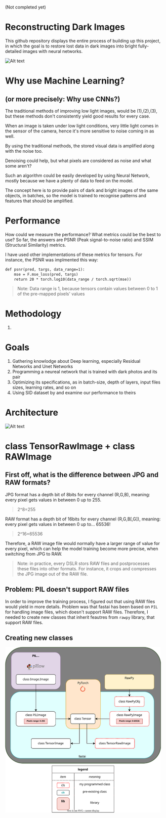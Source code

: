 (Not completed yet)

# Reconstructing Dark Images
This github repository displays the entire process of building up this project, in which the goal is to restore lost data in dark images into bright fully-detailed images with neural networks.

![Alt text](./GIFs/100epochs.gif)

# Why use Machine Learning? 
## (or more precisely: Why use CNNs?)
The traditional methods of improving low light images, would be (1),(2),(3), but these methods don't consistently yield good results for every case.

When an image is taken under low light conditions, very little light comes in the sensor of the camera, hence it's more sensitive to noise coming in as well. 

By using the traditional methods, the stored visual data is amplified along with the noise too. 

Denoising could help, but what pixels are considered as noise and what some aren't?

Such an algorithm could be easily developed by using Neural Network, mostly because we have a plenty of data to feed on the model. 

The concept here is to provide pairs of dark and bright images of the same objects, in batches, so the model is trained to recognise patterns and features that should be amplified.

# Performance
How could we measure the performance? What metrics could be the best to use?
So far, the answers are PSNR (Peak signal-to-noise ratio) and SSIM (Structural Similarity) metrics.

I have used other implementations of these metrics for tensors. For instance, the PSNR was implmented this way:
```
def psnr(pred, targs, data_range=1):
    mse = F.mse_loss(pred, targs)
    return 20 * torch.log10(data_range / torch.sqrt(mse))
```

> Note: Data range is 1, because tensors contain values between 0 to 1 of the pre-mapped pixels' values


# Methodology
1.

# Goals
1. Gathering knowlodge about Deep learning, especially Residual Networks and Unet Networks
2. Programming a neureal network that is trained with dark photos and its pair
3. Optimizing its specifications, as in batch-size, depth of layers, input files sizes, learning rates, and so on
4. Using SID dataset by <insert credits here> and examine our performance to theirs

# Architecture
![Alt text](./SVGs/Architecture__.svg)

# class TensorRawImage + class RAWImage
## First off, what is the difference between JPG and RAW formats?
JPG format has a depth bit of 8bits for every channel (R,G,B), meaning: every pixel gets values in between 0 up to 255.
> 2^8=255
  
RAW format has a depth bit of 16bits for every channel (R,G,B[,G]), meaning: every pixel gets values in between 0 up to... 65536!
> 2^16=65536

Therefore, a RAW image file would normally have a larger range of value for every pixel, which can help the model training become more precise, when switching from JPG to RAW.
> Note: in practice, every DSLR stors RAW files and postprocesses these files into other formats. For instance, it crops and compresses the JPG image out of the RAW file.

## Problem: PIL doesn't support RAW files
  
In order to improve the training process, I figured out that using RAW files would yield in more details. Problem was that fastai has been based on `PIL` for handling image files, which doesn't support RAW files. Therefore, I needed to create new classes that inherit feautres from `rawpy` library, that support RAW files.
  
## Creating new classes
![Alt text](./SVGs/TensorRawImage__.svg)
  

